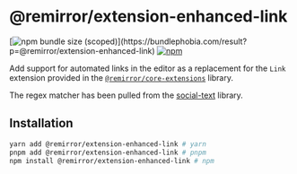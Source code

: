 # @remirror/extension-enhanced-link

[![npm bundle size (scoped)](https://img.shields.io/bundlephobia/minzip/@remirror/extension-enhanced-link.svg?)](https://bundlephobia.com/result?p=@remirror/extension-enhanced-link)
[![npm](https://img.shields.io/npm/dm/@remirror/extension-enhanced-link.svg?&logo=npm)](https://www.npmjs.com/package/@remirror/extension-enhanced-link)

Add support for automated links in the editor as a replacement for the `Link` extension provided in
the [`@remirror/core-extensions`](../core-extensions) library.

The regex matcher has been pulled from the
[social-text](https://github.com/social/social-text/blob/752b9476d5ed00c2ec60d0a6bb3b34bd5b19bcf9/js/src/regexp/extractUrl.js)
library.

## Installation

```bash
yarn add @remirror/extension-enhanced-link # yarn
pnpm add @remirror/extension-enhanced-link # pnpm
npm install @remirror/extension-enhanced-link # npm
```
